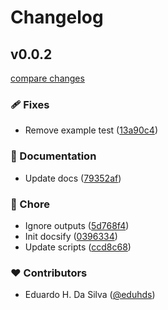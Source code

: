 # Changelog

## v0.0.2

[compare changes](https://github.com/eduhds/teclado.js/compare/0.0.1...v0.0.2)

### 🩹 Fixes

- Remove example test ([13a90c4](https://github.com/eduhds/teclado.js/commit/13a90c4))

### 📖 Documentation

- Update docs ([79352af](https://github.com/eduhds/teclado.js/commit/79352af))

### 🏡 Chore

- Ignore outputs ([5d768f4](https://github.com/eduhds/teclado.js/commit/5d768f4))
- Init docsify ([0396334](https://github.com/eduhds/teclado.js/commit/0396334))
- Update scripts ([ccd8c68](https://github.com/eduhds/teclado.js/commit/ccd8c68))

### ❤️ Contributors

- Eduardo H. Da Silva ([@eduhds](http://github.com/eduhds))
